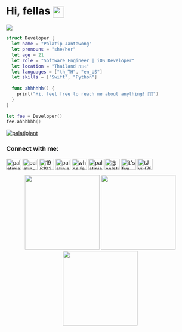 <div align="left">
  
# Hi, fellas  <img src="https://raw.githubusercontent.com/Tarikul-Islam-Anik/Animated-Fluent-Emojis/master/Emojis/Hand%20gestures/Heart%20Hands.png" width="30px" align="center"/>

</div>

![](https://user-images.githubusercontent.com/74038190/225813708-98b745f2-7d22-48cf-9150-083f1b00d6c9.gif)

```swift
struct Developer {
  let name = "Palatip Jantawong"
  let pronouns = "she/her"
  let age = 21
  let role = "Software Engineer | iOS Developer"
  let location = "Thailand 🇹🇭"
  let languages = ["th_TH", "en_US"]
  let skills = ["Swift", "Python"]
  
  func ahhhhhh() {
    print("Hi, feel free to reach me about anything! 🙏🏻")
  }
}
    
let fee = Developer()
fee.ahhhhhh()
```

<p align="left"> <a href="https://twitter.com/palatipjant" target="blank"><img src="https://img.shields.io/twitter/follow/palatipjant?logo=twitter&style=for-the-badge" alt="palatipjant" /></a> </p>

<h3 align="left">Connect with me:</h3>
<p align="left">
<a href="https://twitter.com/palatipjant" target="blank"><img align="center" src="https://raw.githubusercontent.com/rahuldkjain/github-profile-readme-generator/master/src/images/icons/Social/twitter.svg" alt="palatipjant" height="30" width="40" /></a>
<a href="https://linkedin.com/in/palatip-jantawong" target="blank"><img align="center" src="https://raw.githubusercontent.com/rahuldkjain/github-profile-readme-generator/master/src/images/icons/Social/linked-in-alt.svg" alt="palatip-jantawong" height="30" width="40" /></a>
<a href="https://stackoverflow.com/users/19619231" target="blank"><img align="center" src="https://raw.githubusercontent.com/rahuldkjain/github-profile-readme-generator/master/src/images/icons/Social/stack-overflow.svg" alt="19619231" height="30" width="40" /></a>
<a href="https://fb.com/palatipjant" target="blank"><img align="center" src="https://raw.githubusercontent.com/rahuldkjain/github-profile-readme-generator/master/src/images/icons/Social/facebook.svg" alt="palatipjant" height="30" width="40" /></a>
<a href="https://instagram.com/whos.fee" target="blank"><img align="center" src="https://raw.githubusercontent.com/rahuldkjain/github-profile-readme-generator/master/src/images/icons/Social/instagram.svg" alt="whos.fee" height="30" width="40" /></a>
<a href="https://dribbble.com/palatipjant" target="blank"><img align="center" src="https://raw.githubusercontent.com/rahuldkjain/github-profile-readme-generator/master/src/images/icons/Social/dribbble.svg" alt="palatipjant" height="30" width="40" /></a>
<a href="https://medium.com/@palatipjant" target="blank"><img align="center" src="https://raw.githubusercontent.com/rahuldkjain/github-profile-readme-generator/master/src/images/icons/Social/medium.svg" alt="@palatipjant" height="30" width="40" /></a>
<a href="https://www.youtube.com/c/it's fye" target="blank"><img align="center" src="https://raw.githubusercontent.com/rahuldkjain/github-profile-readme-generator/master/src/images/icons/Social/youtube.svg" alt="it's fye" height="30" width="40" /></a>
<a href="https://discord.gg/tJxjH7f9k" target="blank"><img align="center" src="https://raw.githubusercontent.com/rahuldkjain/github-profile-readme-generator/master/src/images/icons/Social/discord.svg" alt="tJxjH7f9k" height="30" width="40" /></a>
</p>

<div align="center">
  <img src="https://raw.githubusercontent.com/Tarikul-Islam-Anik/Animated-Fluent-Emojis/master/Emojis/People%20with%20professions/Woman%20Astronaut%20Medium-Light%20Skin%20Tone.png" width="200" />
  <img src="https://raw.githubusercontent.com/Tarikul-Islam-Anik/Animated-Fluent-Emojis/master/Emojis/People%20with%20professions/Woman%20Astronaut%20Medium-Light%20Skin%20Tone.png" width="200" />
  <img src="https://raw.githubusercontent.com/Tarikul-Islam-Anik/Animated-Fluent-Emojis/master/Emojis/People%20with%20professions/Woman%20Astronaut%20Medium-Light%20Skin%20Tone.png" width="200" />

</div>
